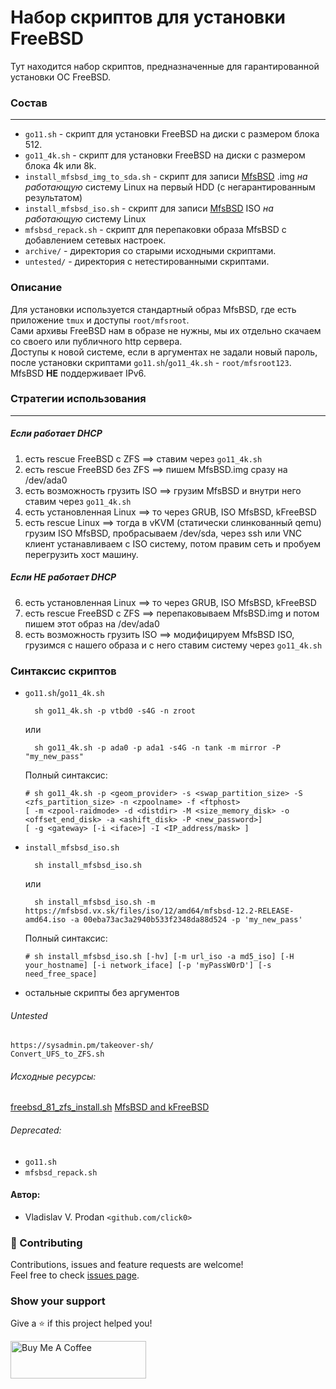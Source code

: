 # Набор скриптов для установки FreeBSD
Тут находится набор скриптов, предназначенные для гарантированной установки ОС FreeBSD.

### Состав
***
- `go11.sh` - скрипт для установки FreeBSD на диски с размером блока 512.
- `go11_4k.sh` - скрипт для установки FreeBSD на диски с размером блока 4k или 8k.
- `install_mfsbsd_img_to_sda.sh` - скрипт для записи [MfsBSD](https://mfsbsd.vx.sk/) .img _на работающую_ систему Linux на первый HDD (с негарантированным результатом)
- `install_mfsbsd_iso.sh` - скрипт для записи [MfsBSD](https://mfsbsd.vx.sk/) ISO _на работающую_ систему Linux
- `mfsbsd_repack.sh` - скрипт для перепаковки образа MfsBSD с добавлением сетевых настроек.
- `archive/` - директория со старыми исходными скриптами.
- `untested/` - директория с нетестированными скриптами.

### Описание

Для установки используется стандартный образ MfsBSD, где есть приложение `tmux` и доступы `root/mfsroot`.  
Сами архивы FreeBSD нам в образе не нужны, мы их отдельно скачаем со своего или публичного http сервера.  
Доступы к новой системе, если в аргументах не задали новый пароль, после установки скриптами `go11.sh`/`go11_4k.sh` - `root/mfsroot123`.  
MfsBSD **НЕ** поддерживает IPv6.

### Стратегии использования
***

##### Если работает DHCP

1. есть rescue FreeBSD с ZFS ==> ставим через `go11_4k.sh`
2. есть rescue FreeBSD без ZFS ==> пишем MfsBSD.img сразу на /dev/ada0
3. есть возможность грузить ISO ==> грузим MfsBSD и внутри него ставим через `go11_4k.sh`
4. есть установленная Linux ==> то через GRUB, ISO MfsBSD, kFreeBSD
5. есть rescue Linux ==> тогда в vKVM (статически слинкованный qemu) грузим ISO MfsBSD, пробрасываем /dev/sda, через ssh или VNC клиент устанавливаем с ISO систему, потом правим сеть и пробуем перегрузить хост машину.

##### Если **НЕ** работает DHCP

6. есть установленная Linux ==> то через GRUB, ISO MfsBSD, kFreeBSD
7. есть rescue FreeBSD с ZFS ==> перепаковываем MfsBSD.img и потом пишем этот образ на /dev/ada0
8. есть возможность грузить ISO ==> модифицируем MfsBSD ISO, грузимся с нашего образа и с него ставим систему через `go11_4k.sh`

### Синтаксис скриптов

- `go11.sh`/`go11_4k.sh`
  
        sh go11_4k.sh -p vtbd0 -s4G -n zroot  
    или  
  
        sh go11_4k.sh -p ada0 -p ada1 -s4G -n tank -m mirror -P "my_new_pass"   

    Полный синтаксис:
    ```
    # sh go11_4k.sh -p <geom_provider> -s <swap_partition_size> -S <zfs_partition_size> -n <zpoolname> -f <ftphost>
    [ -m <zpool-raidmode> -d <distdir> -M <size_memory_disk> -o <offset_end_disk> -a <ashift_disk> -P <new_password>]
    [ -g <gateway> [-i <iface>] -I <IP_address/mask> ]
    ```

- `install_mfsbsd_iso.sh`

        sh install_mfsbsd_iso.sh
    или
 
        sh install_mfsbsd_iso.sh -m https://mfsbsd.vx.sk/files/iso/12/amd64/mfsbsd-12.2-RELEASE-amd64.iso -a 00eba73ac3a2940b533f2348da88d524 -p 'my_new_pass'
    Полный синтаксис:
    ```
    # sh install_mfsbsd_iso.sh [-hv] [-m url_iso -a md5_iso] [-H your_hostname] [-i network_iface] [-p 'myPassW0rD'] [-s need_free_space]
    ```

- остальные скрипты без аргументов


###### Untested
    https://sysadmin.pm/takeover-sh/
    Convert_UFS_to_ZFS.sh

###### Исходные ресурсы:
[freebsd_81_zfs_install.sh](https://github.com/clickbg/scripts/blob/c5c90b8475ba32337de9fdb8808113d32f922454/FreeBSD/freebsd_81_zfs_install.sh)
[MfsBSD and kFreeBSD](https://forums.freebsd.org/threads/tip-booting-mfsbsd-iso-file-from-grub2-depenguination.46480/)

###### Deprecated:
- `go11.sh`
- `mfsbsd_repack.sh`

#### Автор:

- Vladislav V. Prodan `<github.com/click0>`

### 🤝 Contributing

Contributions, issues and feature requests are welcome!<br />Feel free to check [issues page](https://github.com/click0/domain-check-2/issues).

### Show your support

Give a ⭐ if this project helped you!

<a href="https://www.buymeacoffee.com/click0" target="_blank"><img src="https://cdn.buymeacoffee.com/buttons/v2/default-orange.png" alt="Buy Me A Coffee" style="height: 60px !important;width: 217px !important;" ></a>

